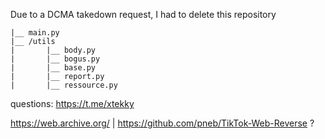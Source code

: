 Due to a DCMA takedown request, I had to delete this repository

```
|__ main.py
|__ /utils
|       |__ body.py
|       |__ bogus.py
|       |__ base.py
|       |__ report.py
|       |__ ressource.py

```

questions: https://t.me/xtekky

https://web.archive.org/ | https://github.com/pneb/TikTok-Web-Reverse ?
